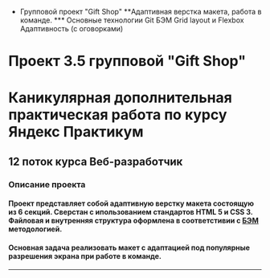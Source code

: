 * Групповой проект "Gift Shop"
**Адаптивная верстка макета, работа в команде.
*** Основные технологии
Git
БЭМ
Grid layout и Flexbox
Адаптивность (с оговорками)


# Проект 3.5 групповой  "Gift Shop"
# Каникулярная дополнительная практическая работа по курсу Яндекс Практикум
## 12 поток курса Веб-разработчик
### Описание проекта
#### Проект представляет собой адаптивную верстку макета состоящую из 6 секций. Сверстан с ипользованием стандартов HTML 5 и CSS 3. Файловая и внутренняя структура оформлена в соответстивии с [БЭМ](https://ru.bem.info/ "Я Yandex!") методологией.
#### Основная задача реализовать макет с адаптацией под популярные разрешения экрана при работе в команде.

------
